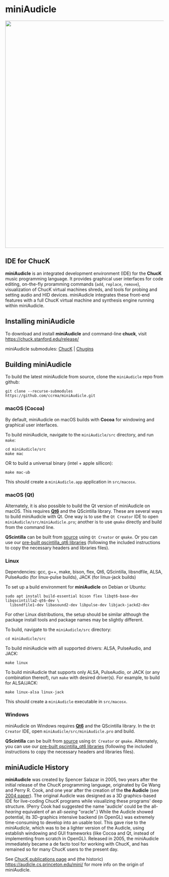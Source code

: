 # miniAudicle
<img src="https://chuck.stanford.edu/doc/images/miniAudicle-1.jpg" width="720"/>

## IDE for ChucK
**miniAudicle** is an integrated development environment (IDE) for the **ChucK** music programming language. It provides graphical user interfaces for code editing, on-the-fly proramming commands (`add`, `replace`, `remove`), visualization of ChucK virtual machines shreds, and tools for probing and setting audio and HID devices. miniAudicle integrates these front-end features with a full ChucK virtual machine and synthesis engine running within miniAudicle.

## Installing miniAudicle
To download and install **miniAudicle** and command-line **chuck**, visit https://chuck.stanford.edu/release/

miniAudicle submodules: [ChucK](https://github.com/ccrma/chuck) | [Chugins](https://github.com/ccrma/chugins)

## Building miniAudicle
To build the latest miniAudicle from source, clone the `miniAudicle` repo from github:
```
git clone --recurse-submodules https://github.com/ccrma/miniAudicle.git
```
### macOS (Cocoa)
By default, miniAudicle on macOS builds with **Cocoa** for windowing and graphical user interfaces.

To build miniAudicle, navigate to the `miniAudicle/src` directory, and run `make`:
```
cd miniAudicle/src
make mac
```
OR to build a universal binary (intel + apple sillicon):
```
make mac-ub
```

This should create a `miniAudicle.app` application in `src/macosx`.

### macOS (Qt)
Alternately, it is also possible to build the Qt version of miniAudicle on macOS. This requires [**Qt6**](https://www.qt.io/download-open-source) and the QScintilla library. These are several ways to build miniAudicle with Qt. One way is to use the `Qt Creator` IDE to open `miniAudicle/src/miniAudicle.pro`; another is to use `qmake` directly and build from the command line.

**QScintilla** can be built from [source](https://riverbankcomputing.com/software/qscintilla/download) using `Qt Creator` or `qmake`. Or you can use our [pre-built qscintilla_qt6 libraries](https://chuck.stanford.edu/release/files/extra/qscintilla2_qt6.zip) (following the included instructions to copy the necessary headers and libraries files).


### Linux
Dependencies: gcc, g++, make, bison, flex, Qt6, QScintilla, libsndfile, ALSA, PulseAudio (for linux-pulse builds), JACK (for linux-jack builds)

To set up a build environment for **miniAudicle** on Debian or Ubuntu:
```
sudo apt install build-essential bison flex libqt6-base-dev libqscintilla2-qt6-dev \
  libsndfile1-dev libasound2-dev libpulse-dev libjack-jackd2-dev
```
For other Linux distributions, the setup should be similar although the package install tools and package names may be slightly different.

To build, navigate to the `miniAudicle/src` directory:
```
cd miniAudicle/src
```

To build miniAudicle with all supported drivers: ALSA, PulseAudio, and JACK:
```
make linux
```

To build miniAudicle that supports only ALSA, PulseAudio, or JACK (or any combination thereof),  run `make` with desired driver(s).
For example, to build for ALSA/JACK:
```
make linux-alsa linux-jack
```

This should create a `miniAudicle` executable in `src/macosx`.


### Windows
miniAudicle on Windows requires [**Qt6**](https://www.qt.io/download-open-source) and the QScintilla library. In the `Qt Creator` IDE, open `miniAudicle/src/miniAudicle.pro` and build.

**QScintilla** can be built from [source](https://riverbankcomputing.com/software/qscintilla/download) using `Qt Creator` or `qmake`. Alternately, you can use our [pre-built qscintilla_qt6 libraries](https://chuck.stanford.edu/release/files/extra/qscintilla2_qt6.zip) (following the included instructions to copy the necessary headers and libraries files).


## miniAudicle History
**miniAudicle** was created by Spencer Salazar in 2005, two years after the initial release of the ChucK programming language, originated by Ge Wang and Perry R. Cook, and one year after the creation of the **the Audicle** (see [2004 paper](https://ccrma.stanford.edu/~ge/publish/files/2004-icmc-audicle.pdf)). The original Audicle was designed as a 3D graphics-based IDE for live-coding ChucK programs while visualizing these programs' deep structure. (Perry Cook had suggested the name 'audicle' could be the all-_hearing_ equivalent of an all-_seeing_ "oracle".) While the Audicle showed potential, its 3D-graphics intensive backend (in OpenGL) was extremely time-consuming to develop into an usable tool. This gave rise to the _miniAudicle_, which was to be a lighter version of the Audicle, using establish windowing and GUI frameworks (like Cocoa and Qt, instead of implementing from scratch in OpenGL). Released in 2005, the miniAudicle immediately became a de facto tool for working with ChucK, and has remained so for many ChucK users to the present day.

See [ChucK publications page](https://chuck.stanford.edu/doc/publish/) and (the historic) https://audicle.cs.princeton.edu/mini/ for more info on the origin of miniAudicle.

